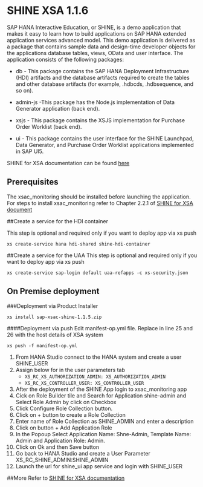 SHINE XSA 1.1.6
================
SAP HANA Interactive Education, or SHINE, is a demo application that makes it easy to learn how to build applications on SAP HANA extended application services advanced model. This demo application is delivered as a package that contains sample data and design-time developer objects for the applications database tables, views, OData and user interface.
The application consists of the following packages:


- db - This package contains the SAP HANA Deployment Infrastructure (HDI) artifacts and the database artifacts required to create the tables and other database artifacts (for example, .hdbcds, .hdbsequence, and so on).


- admin-js -This package has the Node.js implementation of Data Generator application (back end).


- xsjs - This package contains the XSJS implementation for Purchase Order Worklist (back end).


- ui - This package contains the user interface for the SHINE Launchpad, Data Generator, and Purchase Order Worklist applications implemented in SAP UI5.


SHINE for XSA documentation can be found [here](http://help.sap.com/hana/SAP_HANA_Interactive_Education_SHINE_for_SAP_HANA_XS_Advanced_Model_en.pdf)

## Prerequisites
The xsac_monitoring should be installed before launching the application. For steps to install xsac_monitoring refer to Chapter 2.2.1 of [SHINE for XSA document](http://help.sap.com/hana/SAP_HANA_Interactive_Education_SHINE_for_SAP_HANA_XS_Advanced_Model_en.pdf)



##Create a service for the HDI container 

This step is optional and required only if you want to deploy app via xs push  
```
xs create-service hana hdi-shared shine-hdi-container
```

##Create a service for the UAA
This step is optional and required only if you want to deploy app via xs push
```
xs create-service sap-login default uaa-refapps -c xs-security.json
```

## On Premise deployment

###Deployment via Product Installer
```
xs install sap-xsac-shine-1.1.5.zip
```
####Deployment via push
Edit manifest-op.yml file. Replace <xsa-host> in line 25 and 26 with the host details of XSA system

```
xs push -f manifest-op.yml
```
1. From HANA Studio connect to the HANA system and create a user SHINE_USER
2. Assign below for in the user parameters tab
	- `XS_RC_XS_AUTHORIZATION_ADMIN: XS_AUTHORIZATION_ADMIN`  
	- `XS_RC_XS_CONTROLLER_USER: XS_CONTROLLER_USER`
3. After the deployment of the SHINE App login to xsac_monitoring app
4. Cick on Role Builder tile and Search for Application shine-admin and Select Role Admin by click on Checkbox
5. Click Configure Role Collection button.
6. Click on + button to create a Role Collection
7. Enter name of Role Collection as SHINE_ADMIN and enter a description
8. Click on button + Add Application Role
9. In the Popoup Select Application Name: Shne-Admin, Template Name: Admin and Application Role: Admin.
10. Click on Ok and then Save button
11. Go back to HANA Studio and create a User Parameter  XS_RC_SHINE_ADMIN:SHINE_ADMIN
12. Launch the url for shine_ui app service and login with SHINE_USER

##More
Refer to [SHINE for XSA documentation](http://help.sap.com/hana/SAP_HANA_Interactive_Education_SHINE_for_SAP_HANA_XS_Advanced_Model_en.pdf)